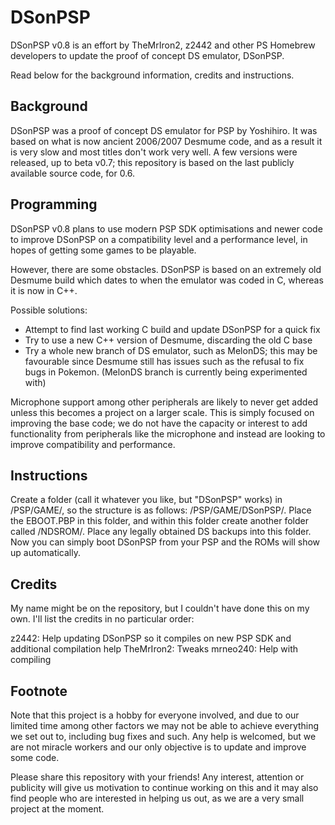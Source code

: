 # DSonPSP

DSonPSP v0.8 is an effort by TheMrIron2, z2442 and other PS Homebrew developers to update the proof of concept DS emulator, DSonPSP.

Read below for the background information, credits and instructions.

## Background

DSonPSP was a proof of concept DS emulator for PSP by Yoshihiro. It was based on what is now ancient 2006/2007 Desmume code, and as a result it is very slow and most titles don't work very well. A few versions were released, up to beta v0.7; this repository is based on the last publicly available source code, for 0.6.

## Programming

DSonPSP v0.8 plans to use modern PSP SDK optimisations and newer code to improve DSonPSP on a compatibility level and a performance level, in hopes of getting some games to be playable.

However, there are some obstacles. DSonPSP is based on an extremely old Desmume build which dates to when the emulator was coded in C, whereas it is now in C++.

Possible solutions:

- Attempt to find last working C build and update DSonPSP for a quick fix
- Try to use a new C++ version of Desmume, discarding the old C base
- Try a whole new branch of DS emulator, such as MelonDS; this may be favourable since Desmume still has issues such as the refusal to fix bugs in Pokemon. (MelonDS branch is currently being experimented with)

Microphone support among other peripherals are likely to never get added unless this becomes a project on a larger scale. This is simply focused on improving the base code; we do not have the capacity or interest to add functionality from peripherals like the microphone and instead are looking to improve compatibility and performance. 

## Instructions

Create a folder (call it whatever you like, but "DSonPSP" works) in /PSP/GAME/, so the structure is as follows: /PSP/GAME/DSonPSP/.
Place the EBOOT.PBP in this folder, and within this folder create another folder called /NDSROM/. Place any legally obtained DS backups into this folder.
Now you can simply boot DSonPSP from your PSP and the ROMs will show up automatically.

## Credits 

My name might be on the repository, but I couldn't have done this on my own. I'll list the credits in no particular order:

z2442: Help updating DSonPSP so it compiles on new PSP SDK and additional compilation help
TheMrIron2: Tweaks
mrneo240: Help with compiling

## Footnote

Note that this project is a hobby for everyone involved, and due to our limited time among other factors we may not be able to achieve everything we set out to, including bug fixes and such. Any help is welcomed, but we are not miracle workers and our only objective is to update and improve some code.

Please share this repository with your friends! Any interest, attention or publicity will give us motivation to continue working on this and it may also find people who are interested in helping us out, as we are a very small project at the moment. 
